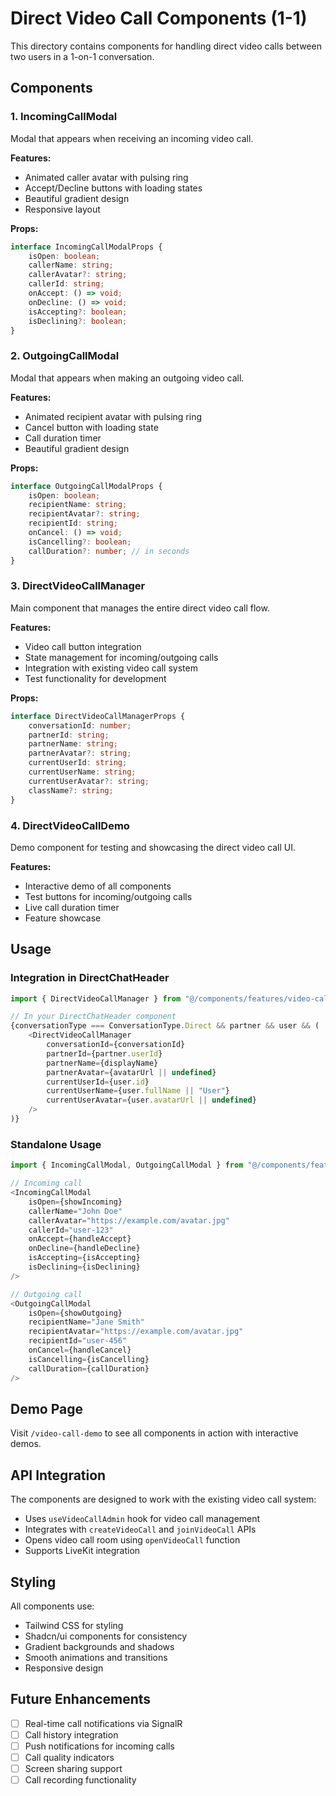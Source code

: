 # Direct Video Call Components (1-1)

This directory contains components for handling direct video calls between two users in a 1-on-1 conversation.

## Components

### 1. IncomingCallModal
Modal that appears when receiving an incoming video call.

**Features:**
- Animated caller avatar with pulsing ring
- Accept/Decline buttons with loading states
- Beautiful gradient design
- Responsive layout

**Props:**
```typescript
interface IncomingCallModalProps {
    isOpen: boolean;
    callerName: string;
    callerAvatar?: string;
    callerId: string;
    onAccept: () => void;
    onDecline: () => void;
    isAccepting?: boolean;
    isDeclining?: boolean;
}
```

### 2. OutgoingCallModal
Modal that appears when making an outgoing video call.

**Features:**
- Animated recipient avatar with pulsing ring
- Cancel button with loading state
- Call duration timer
- Beautiful gradient design

**Props:**
```typescript
interface OutgoingCallModalProps {
    isOpen: boolean;
    recipientName: string;
    recipientAvatar?: string;
    recipientId: string;
    onCancel: () => void;
    isCancelling?: boolean;
    callDuration?: number; // in seconds
}
```

### 3. DirectVideoCallManager
Main component that manages the entire direct video call flow.

**Features:**
- Video call button integration
- State management for incoming/outgoing calls
- Integration with existing video call system
- Test functionality for development

**Props:**
```typescript
interface DirectVideoCallManagerProps {
    conversationId: number;
    partnerId: string;
    partnerName: string;
    partnerAvatar?: string;
    currentUserId: string;
    currentUserName: string;
    currentUserAvatar?: string;
    className?: string;
}
```

### 4. DirectVideoCallDemo
Demo component for testing and showcasing the direct video call UI.

**Features:**
- Interactive demo of all components
- Test buttons for incoming/outgoing calls
- Live call duration timer
- Feature showcase

## Usage

### Integration in DirectChatHeader

```typescript
import { DirectVideoCallManager } from "@/components/features/video-call";

// In your DirectChatHeader component
{conversationType === ConversationType.Direct && partner && user && (
    <DirectVideoCallManager
        conversationId={conversationId}
        partnerId={partner.userId}
        partnerName={displayName}
        partnerAvatar={avatarUrl || undefined}
        currentUserId={user.id}
        currentUserName={user.fullName || "User"}
        currentUserAvatar={user.avatarUrl || undefined}
    />
)}
```

### Standalone Usage

```typescript
import { IncomingCallModal, OutgoingCallModal } from "@/components/features/video-call";

// Incoming call
<IncomingCallModal
    isOpen={showIncoming}
    callerName="John Doe"
    callerAvatar="https://example.com/avatar.jpg"
    callerId="user-123"
    onAccept={handleAccept}
    onDecline={handleDecline}
    isAccepting={isAccepting}
    isDeclining={isDeclining}
/>

// Outgoing call
<OutgoingCallModal
    isOpen={showOutgoing}
    recipientName="Jane Smith"
    recipientAvatar="https://example.com/avatar.jpg"
    recipientId="user-456"
    onCancel={handleCancel}
    isCancelling={isCancelling}
    callDuration={callDuration}
/>
```

## Demo Page

Visit `/video-call-demo` to see all components in action with interactive demos.

## API Integration

The components are designed to work with the existing video call system:

- Uses `useVideoCallAdmin` hook for video call management
- Integrates with `createVideoCall` and `joinVideoCall` APIs
- Opens video call room using `openVideoCall` function
- Supports LiveKit integration

## Styling

All components use:
- Tailwind CSS for styling
- Shadcn/ui components for consistency
- Gradient backgrounds and shadows
- Smooth animations and transitions
- Responsive design

## Future Enhancements

- [ ] Real-time call notifications via SignalR
- [ ] Call history integration
- [ ] Push notifications for incoming calls
- [ ] Call quality indicators
- [ ] Screen sharing support
- [ ] Call recording functionality
